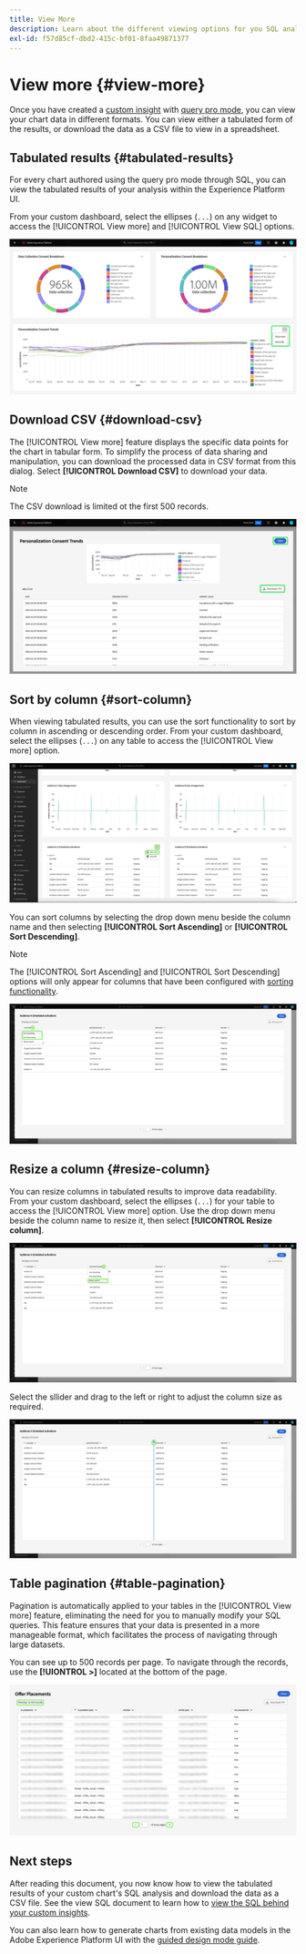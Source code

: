 ```yaml
---
title: View More
description: Learn about the different viewing options for you SQL analysed data. From your custom dashboard you can view the tabulated results of your analysis or download the processed data in CSV format.
exl-id: f57d85cf-dbd2-415c-bf01-8faa49871377
---
```

# View more {#view-more}

Once you have created a [custom insight](../sql-insights/overview.md) with [query pro mode](./overview.md), you can view your chart data in different formats. You can view either a tabulated form of the results, or download the data as a CSV file to view in a spreadsheet. 

## Tabulated results {#tabulated-results}

For every chart authored using the query pro mode through SQL, you can view the tabulated results of your analysis within the Experience Platform UI. 

From your custom dashboard, select the ellipses (`...`) on any widget to access the [!UICONTROL View more] and [!UICONTROL View SQL] options.

![A custom dashboard with an insight's ellipses dropdown menu and the View more and View SQL options highlighted.](../../images/sql-insights/ellipses-dropdown.png)

## Download CSV {#download-csv}

The [!UICONTROL View more] feature displays the specific data points for the chart in tabular form. To simplify the process of data sharing and manipulation, you can download the processed data in CSV format from this dialog. Select **[!UICONTROL Download CSV]** to download your data.

>[!NOTE]
>
>The CSV download is limited ot the first 500 records.

![A dialog displaying a preview of your insight and the tabularized results of your SQL that generated the insight.](../../images/query-pro-mode/view-more-download-csv.png)

## Sort by column {#sort-column}

When viewing tabulated results, you can use the sort functionality to sort by column in ascending or descending order. From your custom dashboard, select the ellipses (`...`) on any table to access the [!UICONTROL View more] option.

![A custom dashboard with a tables's ellipses dropdown menu and the View more option highlighted.](../../images/query-pro-mode/advanced-ellipses-dropdown.png)

You can sort columns by selecting the drop down menu beside the column name and then selecting **[!UICONTROL Sort Ascending]** or **[!UICONTROL Sort Descending]**.

>[!NOTE]
>
>The [!UICONTROL Sort Ascending] and [!UICONTROL Sort Descending] options will only appear for columns that have been configured with [sorting functionality](../overview.md/#advanced-attributes).

![A table column dropdown showing the Sort Ascending and Sort Descending options highlighted.](../../images/query-pro-mode/advanced-sort-dropdown.png)

## Resize a column {#resize-column}

You can resize columns in tabulated results to improve data readability. From your custom dashboard, select the ellipses (`...`) for your table to access the [!UICONTROL View more] option. Use the drop down menu beside the column name to resize it, then select **[!UICONTROL Resize column]**.

![A table column dropdown showing the Resize column option highlighted.](../../images/query-pro-mode/advanced-resize-dropdown.png)

Select the sllider and drag to the left or right to adjust the column size as required.

![A table showing the column resize bar highlighted.](../../images/query-pro-mode/advanced-resize-column.png)

## Table pagination {#table-pagination}

Pagination is automatically applied to your tables in the [!UICONTROL View more] feature, eliminating the need for you to manually modify your SQL queries. This feature ensures that your data is presented in a more manageable format, which facilitates the process of navigating through large datasets.

You can see up to 500 records per page. To navigate through the records, use the **[!UIONTROL >]** located at the bottom of the page.

![Tabulated results with results and pagination highlighted.](../../images/query-pro-mode/advanced-table-pagination.png)

## Next steps

After reading this document, you now know how to view the tabulated results of your custom chart's SQL analysis and download the data as a CSV file. See the view SQL document to learn how to [view the SQL behind your custom insights](./view-more.md). 

You can also learn how to generate charts from existing data models in the Adobe Experience Platform UI with the [guided design mode guide](../../user-defined-dashboards.md).
